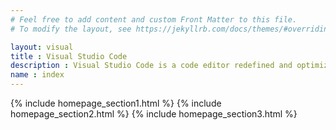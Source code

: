 ```yaml
---
# Feel free to add content and custom Front Matter to this file.
# To modify the layout, see https://jekyllrb.com/docs/themes/#overriding-theme-defaults

layout: visual
title : Visual Studio Code
description : Visual Studio Code is a code editor redefined and optimized for building and debugging modern web and cloud applications.  Visual Studio Code is free and available on your favorite platform - Linux, macOS, and Windows.
name : index
---
```



<div class="home-page">
    {% include homepage_section1.html %}
    {% include homepage_section2.html %}
    {% include homepage_section3.html %}
</div>